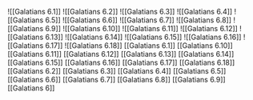 ![[Galatians 6.1]]
![[Galatians 6.2]]
![[Galatians 6.3]]
![[Galatians 6.4]]
![[Galatians 6.5]]
![[Galatians 6.6]]
![[Galatians 6.7]]
![[Galatians 6.8]]
![[Galatians 6.9]]
![[Galatians 6.10]]
![[Galatians 6.11]]
![[Galatians 6.12]]
![[Galatians 6.13]]
![[Galatians 6.14]]
![[Galatians 6.15]]
![[Galatians 6.16]]
![[Galatians 6.17]]
![[Galatians 6.18]]
[[Galatians 6.1]]
[[Galatians 6.10]]
[[Galatians 6.11]]
[[Galatians 6.12]]
[[Galatians 6.13]]
[[Galatians 6.14]]
[[Galatians 6.15]]
[[Galatians 6.16]]
[[Galatians 6.17]]
[[Galatians 6.18]]
[[Galatians 6.2]]
[[Galatians 6.3]]
[[Galatians 6.4]]
[[Galatians 6.5]]
[[Galatians 6.6]]
[[Galatians 6.7]]
[[Galatians 6.8]]
[[Galatians 6.9]]
[[Galatians 6]]
